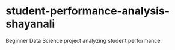 # student-performance-analysis-shayanali
Beginner Data Science project analyzing student performance.
